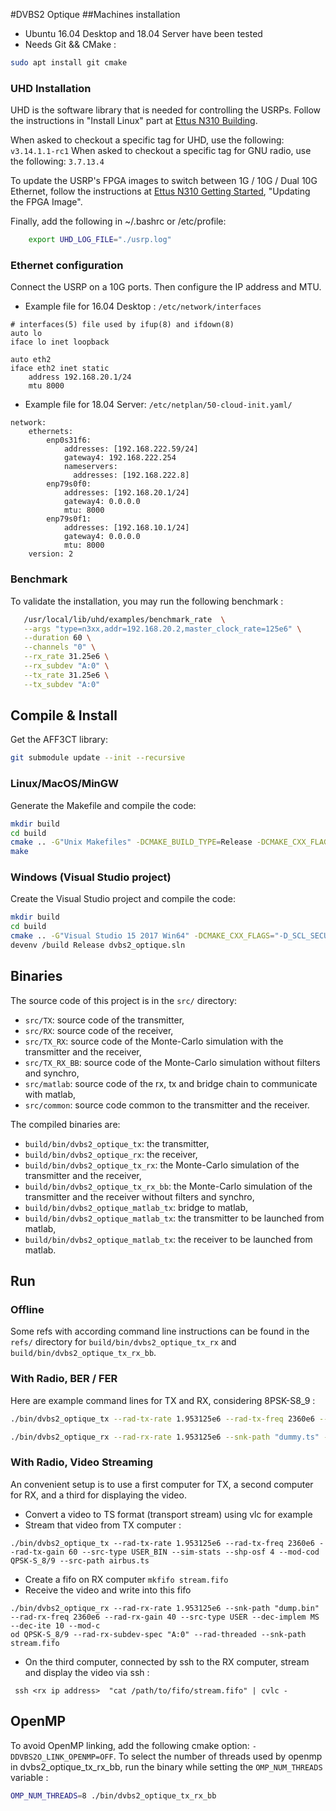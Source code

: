 #DVBS2 Optique
##Machines installation

- Ubuntu 16.04 Desktop and 18.04 Server have been tested
- Needs Git && CMake :
```bash
sudo apt install git cmake
```
### UHD Installation
UHD is the software library that is needed for controlling the USRPs. Follow the instructions in "Install Linux" part at  [Ettus N310 Building](https://kb.ettus.com/Building_and_Installing_the_USRP_Open-Source_Toolchain_(UHD_and_GNU_Radio)_on_Linux).

When asked to checkout a specific tag for UHD, use the following: `v3.14.1.1-rc1`
When asked to checkout a specific tag for GNU radio, use the following: `3.7.13.4`

To update the USRP's FPGA images to switch between 1G / 10G / Dual 10G Ethernet, follow the instructions at [Ettus N310 Getting Started](https://kb.ettus.com/USRP_N300/N310/N320/N321_Getting_Started_Guide), "Updating the FPGA Image".

Finally, add the following in ~/.bashrc or /etc/profile:
```bash
    export UHD_LOG_FILE="./usrp.log"
```

### Ethernet configuration
Connect the USRP on a 10G ports. Then configure the IP address and MTU.

- Example file for 16.04 Desktop : `/etc/network/interfaces`
```
# interfaces(5) file used by ifup(8) and ifdown(8)
auto lo
iface lo inet loopback

auto eth2
iface eth2 inet static
    address 192.168.20.1/24
    mtu 8000
```

- Example file for 18.04 Server: `/etc/netplan/50-cloud-init.yaml/`
```
network:
    ethernets:
        enp0s31f6:
            addresses: [192.168.222.59/24]
            gateway4: 192.168.222.254
            nameservers:
              addresses: [192.168.222.8]
        enp79s0f0:
            addresses: [192.168.20.1/24]
            gateway4: 0.0.0.0
            mtu: 8000
        enp79s0f1:
            addresses: [192.168.10.1/24]
            gateway4: 0.0.0.0
            mtu: 8000
    version: 2
```
### Benchmark
To validate the installation, you may run the following benchmark :
```bash
   /usr/local/lib/uhd/examples/benchmark_rate  \
   --args "type=n3xx,addr=192.168.20.2,master_clock_rate=125e6" \
   --duration 60 \
   --channels "0" \
   --rx_rate 31.25e6 \
   --rx_subdev "A:0" \
   --tx_rate 31.25e6 \
   --tx_subdev "A:0"
```

## Compile & Install

Get the AFF3CT library:

```bash
git submodule update --init --recursive
```

### Linux/MacOS/MinGW

Generate the Makefile and compile the code:

```bash
mkdir build
cd build
cmake .. -G"Unix Makefiles" -DCMAKE_BUILD_TYPE=Release -DCMAKE_CXX_FLAGS="-Wall -funroll-loops -march=native"
make
```

### Windows (Visual Studio project)

Create the Visual Studio project and compile the code:

```bash
mkdir build
cd build
cmake .. -G"Visual Studio 15 2017 Win64" -DCMAKE_CXX_FLAGS="-D_SCL_SECURE_NO_WARNINGS /EHsc"
devenv /build Release dvbs2_optique.sln
```

## Binaries

The source code of this project is in the `src/` directory:
- `src/TX`: source code of the transmitter,
- `src/RX`: source code of the receiver,
- `src/TX_RX`: source code of the Monte-Carlo simulation with the transmitter and the receiver,
- `src/TX_RX_BB`: source code of the Monte-Carlo simulation without filters and synchro,
- `src/matlab`: source code of the rx, tx and bridge chain to communicate with matlab,
- `src/common`: source code common to the transmitter and the receiver.

The compiled binaries are:
- `build/bin/dvbs2_optique_tx`: the transmitter,
- `build/bin/dvbs2_optique_rx`: the receiver,
- `build/bin/dvbs2_optique_tx_rx`: the Monte-Carlo simulation of the transmitter and the receiver,
- `build/bin/dvbs2_optique_tx_rx_bb`: the Monte-Carlo simulation of the transmitter and the receiver without filters and synchro,
- `build/bin/dvbs2_optique_matlab_tx`: bridge to matlab,
- `build/bin/dvbs2_optique_matlab_tx`: the transmitter to be launched from matlab,
- `build/bin/dvbs2_optique_matlab_tx`: the receiver to be launched from matlab.

## Run
### Offline 
Some refs with according command line instructions can be found in the `refs/` directory for  `build/bin/dvbs2_optique_tx_rx` and `build/bin/dvbs2_optique_tx_rx_bb`.
### With Radio, BER / FER
Here are example command lines for TX and RX, considering 8PSK-S8_9 :
```bash
./bin/dvbs2_optique_tx --rad-tx-rate 1.953125e6 --rad-tx-freq 2360e6 --rad-tx-gain 60 --src-type USER  --sim-stats --mod-cod QPSK-S_8/9
```
```bash
./bin/dvbs2_optique_rx --rad-rx-rate 1.953125e6 --snk-path "dummy.ts" --rad-rx-freq 2360e6 --rad-rx-gain 60 --src-type USER --dec-implem MS --dec-ite 10 --sim-stats --frame-sync-fast --sim-threaded  --mod-cod QPSK-S_8/9
```
### With Radio, Video Streaming
An convenient setup is to use a first computer for TX, a second computer for RX, and a third for displaying the video.

- Convert a video to TS format (transport stream) using vlc for example
- Stream that video from TX computer :
```
./bin/dvbs2_optique_tx --rad-tx-rate 1.953125e6 --rad-tx-freq 2360e6 --rad-tx-gain 60 --src-type USER_BIN --sim-stats --shp-osf 4 --mod-cod QPSK-S_8/9 --src-path airbus.ts
```
- Create a fifo on RX computer `mkfifo stream.fifo`
- Receive the video and write into this fifo
```
./bin/dvbs2_optique_rx --rad-rx-rate 1.953125e6 --snk-path "dump.bin" --rad-rx-freq 2360e6 --rad-rx-gain 40 --src-type USER --dec-implem MS --dec-ite 10 --mod-c
od QPSK-S_8/9 --rad-rx-subdev-spec "A:0" --rad-threaded --snk-path stream.fifo
```
- On the third computer, connected by ssh to the RX computer, stream and display the video via ssh :
```
 ssh <rx ip address>  "cat /path/to/fifo/stream.fifo" | cvlc -
```

## OpenMP

To avoid OpenMP linking, add the following cmake option: `-DDVBS2O_LINK_OPENMP=OFF`.
To select the number of threads used by openmp in dvbs2_optique_tx_rx_bb, run the binary while setting the `OMP_NUM_THREADS` variable :
```bash
OMP_NUM_THREADS=8 ./bin/dvbs2_optique_tx_rx_bb
```
